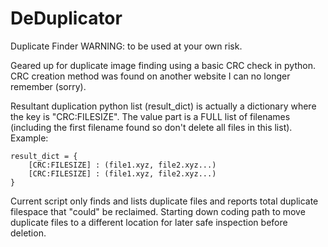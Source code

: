 # DeDuplicator
Duplicate Finder
WARNING: to be used at your own risk.

Geared up for duplicate image finding using a basic CRC check in python. 
CRC creation method was found on another website I can no longer remember (sorry).

Resultant duplication python list (result_dict) is actually a dictionary where the key is "CRC:FILESIZE". The value part is a FULL list of filenames (including the first filename found so don't delete all files in this list).
Example:
```
result_dict = {
    [CRC:FILESIZE] : (file1.xyz, file2.xyz...)
    [CRC:FILESIZE] : (file1.xyz, file2.xyz...)
}
```

Current script only finds and lists duplicate files and reports total duplicate filespace that "could" be reclaimed. Starting down coding path to move duplicate files to a different location for later safe inspection before deletion.
